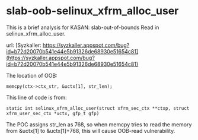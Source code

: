 # slab-oob-selinux_xfrm_alloc_user
This is a brief analysis for KASAN: slab-out-of-bounds Read in selinux_xfrm_alloc_user. 

url: [Syzkaller: https://syzkaller.appspot.com/bug?id=b72d20070b541e44e5b91326de68930e51654c81](https://syzkaller.appspot.com/bug?id=b72d20070b541e44e5b91326de68930e51654c81)    

The location of OOB:
```
memcpy(ctx->ctx_str, &uctx[1], str_len);
```
This line of code is from:
```
static int selinux_xfrm_alloc_user(struct xfrm_sec_ctx **ctxp, struct xfrm_user_sec_ctx *uctx, gfp_t gfp)
```
The POC assigns str_len as 768, so when memcpy tries to read the memory from &uctx[1] to &uctx[1]+768, this will cause OOB-read vulnerability.  
